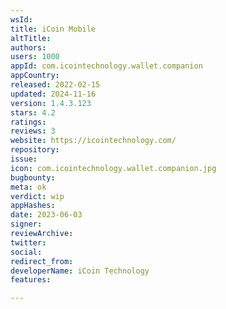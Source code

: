 ```yaml
---
wsId: 
title: iCoin Mobile
altTitle: 
authors: 
users: 1000
appId: com.icointechnology.wallet.companion
appCountry: 
released: 2022-02-15
updated: 2024-11-16
version: 1.4.3.123
stars: 4.2
ratings: 
reviews: 3
website: https://icointechnology.com/
repository: 
issue: 
icon: com.icointechnology.wallet.companion.jpg
bugbounty: 
meta: ok
verdict: wip
appHashes: 
date: 2023-06-03
signer: 
reviewArchive: 
twitter: 
social: 
redirect_from: 
developerName: iCoin Technology
features: 

---
```


